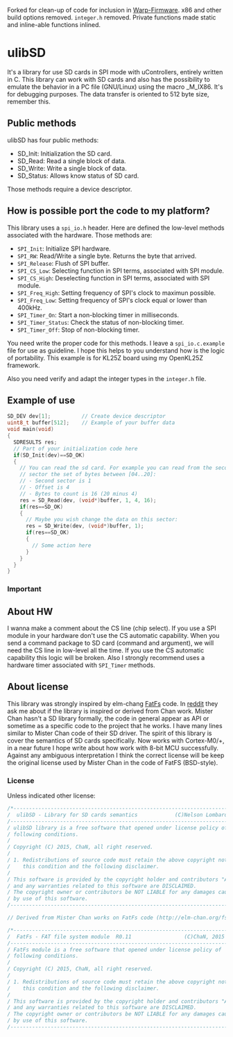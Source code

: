 Forked for clean-up of code for inclusion in [Warp-Firmware](https://github.com/ajsalkeld/warp-firmware/).
x86 and other build options removed. `integer.h` removed. Private functions made static and inline-able 
functions inlined.

# ulibSD
It's a library for use SD cards in SPI mode with uControllers, entirely written
in C. This library can work with SD cards and also has the possibility to
emulate the behavior in a PC file (GNU/Linux) using the macro _M_IX86. It's for
debugging purposes. The data transfer is oriented to 512 byte size,
remember this.

## Public methods
ulibSD has four public methods:

* SD_Init: Initialization the SD card.
* SD_Read: Read a single block of data.
* SD_Write: Write a single block of data.
* SD_Status: Allows know status of SD card.

Those methods require a device descriptor.

## How is possible port the code to my platform?

This library uses a `spi_io.h` header. Here are defined the low-level methods 
associated with the hardware. Those methods are:

* `SPI_Init`: Initialize SPI hardware.
* `SPI_RW`: Read/Write a single byte. Returns the byte that arrived.
* `SPI_Release`: Flush of SPI buffer.
* `SPI_CS_Low`: Selecting function in SPI terms, associated with SPI module.
* `SPI_CS_High`: Deselecting function in SPI terms, associated with SPI module.
* `SPI_Freq_High`: Setting frequency of SPI's clock to maximun possible.
* `SPI_Freq_Low`: Setting frequency of SPI's clock equal or lower than 400kHz.
* `SPI_Timer_On`: Start a non-blocking timer in milliseconds.
* `SPI_Timer_Status`: Check the status of non-blocking timer.
* `SPI_Timer_Off`: Stop of non-blocking timer.

You need write the proper code for this methods. I leave a `spi_io.c.example` 
file for use as guideline. I hope this helps to you understand how is the logic
of portability. This example is for KL25Z board using my OpenKL25Z framework.

Also you need verify and adapt the integer types in the `integer.h` file.

## Example of use

```c
SD_DEV dev[1];          // Create device descriptor
uint8_t buffer[512];    // Example of your buffer data
void main(void)
{
  SDRESULTS res;
  // Part of your initialization code here
  if(SD_Init(dev)==SD_OK)
  {
    // You can read the sd card. For example you can read from the second
    // sector the set of bytes between [04..20]:
    // - Second sector is 1
    // - Offset is 4
    // - Bytes to count is 16 (20 minus 4)
    res = SD_Read(dev, (void*)buffer, 1, 4, 16);
    if(res==SD_OK)
    {
      // Maybe you wish change the data on this sector:
      res = SD_Write(dev, (void*)buffer, 1);
      if(res==SD_OK)
      {
        // Some action here
      }
    }
  }
}
```

### Important

## About HW

I wanna make a comment about the CS line (chip select). If you use a SPI module
in your hardware don't use the CS automatic capability. When you send a command
package to SD card (command and argument), we will need the CS line in
low-level all the time. If you use the CS automatic capability this logic will
be broken.
Also I strongly recommend uses a hardware timer associated with `SPI_Timer`
methods.

## About license

This library was strongly inspired by elm-chang [FatFs](http://elm-chan.org/fsw/ff/00index_e.html) code.
In [reddit](https://www.reddit.com/r/microcontrollers/comments/3e71s8/its_a_library_for_use_sd_cards_in_spi_mode_with/) they ask me about if the
library is inspired or derived from Chan work. Mister Chan hasn't a SD library
formally, the code in general appear as API or sometime as a specific code to
the project that he works. I have many lines similar to Mister Chan code of
their SD driver. The spirit of this library is cover the semantics of SD cards
specifically. Now works with Cortex-M0/+, in a near future I hope write about
how work with 8-bit MCU successfully. Against any ambiguous interpretation I
think the correct license will be keep the original license used by Mister Chan
in the code of FatFS (BSD-style).

### License

Unless indicated other license:

```c
/*----------------------------------------------------------------------------/
/  ulibSD - Library for SD cards semantics            (C)Nelson Lombardo, 2015
/-----------------------------------------------------------------------------/
/ ulibSD library is a free software that opened under license policy of
/ following conditions.
/
/ Copyright (C) 2015, ChaN, all right reserved.
/
/ 1. Redistributions of source code must retain the above copyright notice,
/    this condition and the following disclaimer.
/
/ This software is provided by the copyright holder and contributors "AS IS"
/ and any warranties related to this software are DISCLAIMED.
/ The copyright owner or contributors be NOT LIABLE for any damages caused
/ by use of this software.
/----------------------------------------------------------------------------*/

// Derived from Mister Chan works on FatFs code (http://elm-chan.org/fsw/ff/00index_e.html):

/*----------------------------------------------------------------------------/
/  FatFs - FAT file system module  R0.11                 (C)ChaN, 2015
/-----------------------------------------------------------------------------/
/ FatFs module is a free software that opened under license policy of
/ following conditions.
/
/ Copyright (C) 2015, ChaN, all right reserved.
/
/ 1. Redistributions of source code must retain the above copyright notice,
/    this condition and the following disclaimer.
/
/ This software is provided by the copyright holder and contributors "AS IS"
/ and any warranties related to this software are DISCLAIMED.
/ The copyright owner or contributors be NOT LIABLE for any damages caused
/ by use of this software.
/----------------------------------------------------------------------------*/
```
